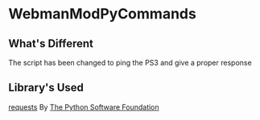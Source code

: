 # WebmanModPyCommands
## What's Different
The script has been changed to ping the PS3 and give a proper response
## Library's Used
[requests](https://github.com/psf/requests) By [The Python Software Foundation](https://github.com/psf)
